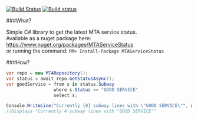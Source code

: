 [![Build Status](https://travis-ci.org/cheesemacfly/MTAServiceStatus.svg?branch=master)](https://travis-ci.org/cheesemacfly/MTAServiceStatus)
[![Build status](https://ci.appveyor.com/api/projects/status/g03ekujid04nep5m?svg=true)](https://ci.appveyor.com/project/cheesemacfly/mtaservicestatus)

###What?

Simple C# library to get the latest MTA service status.  
Available as a nuget package here: https://www.nuget.org/packages/MTAServiceStatus  
or running the command: `PM> Install-Package MTAServiceStatus`

###How?

```C#
var repo = new MTARepository();
var status = await repo.GetStatusAsync();
var goodService = from s in status.Subway
                  where s.Status == "GOOD SERVICE"
                  select s;

Console.WriteLine("Currently {0} subway lines with \"GOOD SERVICE\"", goodService.Count());
//Displays "Currently 4 subway lines with "GOOD SERVICE""
```
